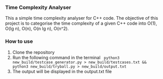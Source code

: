 ### Time Complexity Analyser

This a simple time complexity analyser for C++ code. The objective of this project is to categorise the time complexity of a given C++ code into O(1), O(lg n), O(n), O(n lg n), O(n^2). 

### How to use
1. Clone the repository
2. Run the following command in the terminal
``` python3 new_build/testcase_generator.py > new_build/testcases.txt && python3 new_build/tryball.py > new_build/output.txt```
3. The output will be displayed in the output.txt file